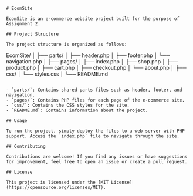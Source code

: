 ```
# EcomSite

EcomSite is an e-commerce website project built for the purpose of Assignment 2.

## Project Structure

The project structure is organized as follows:

```
EcomSite/
│
├── parts/
│   ├── header.php
│   ├── footer.php
│   └── navigation.php
│
├── pages/
│   ├── index.php
│   ├── shop.php
│   ├── product.php
│   ├── cart.php
│   ├── checkout.php
│   └── about.php
│
├── css/
│   └── styles.css
│
└── README.md
```

- `parts/`: Contains shared parts files such as header, footer, and navigation.
- `pages/`: Contains PHP files for each page of the e-commerce site.
- `css/`: Contains the CSS styles for the site.
- `README.md`: Contains information about the project.

## Usage

To run the project, simply deploy the files to a web server with PHP support. Access the `index.php` file to navigate through the site.

## Contributing

Contributions are welcome! If you find any issues or have suggestions for improvement, feel free to open an issue or create a pull request.

## License

This project is licensed under the [MIT License](https://opensource.org/licenses/MIT).
```